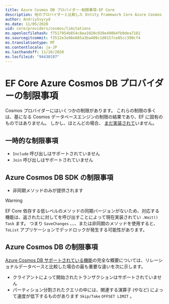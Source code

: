 ```yaml
---
title: Azure Cosmos DB プロバイダー-制限事項-EF Core
description: 他のプロバイダーと比較した Entity Framework Core Azure Cosmos DB プロバイダーの制限事項
author: AndriySvyryd
ms.date: 11/05/2020
uid: core/providers/cosmos/limitations
ms.openlocfilehash: f7517954b854c8ea1020c039e490b4fb0dea7181
ms.sourcegitcommit: f3512e3a98e685a3ba409c1d0157ce85cc390cf4
ms.translationtype: MT
ms.contentlocale: ja-JP
ms.lasthandoff: 11/10/2020
ms.locfileid: "94430197"
---
```

# <a name="ef-core-azure-cosmos-db-provider-limitations"></a>EF Core Azure Cosmos DB プロバイダーの制限事項

Cosmos プロバイダーにはいくつかの制限があります。 これらの制限の多くは、基になる Cosmos データベースエンジンの制限の結果であり、EF に固有のものではありません。 しかし、ほとんどの場合、 [まだ実装されて](https://github.com/dotnet/efcore/issues?page=1&q=is%3Aissue+is%3Aopen+Cosmos+in%3Atitle+label%3Atype-enhancement+sort%3Areactions-%2B1-desc)いません。

## <a name="temporary-limitations"></a>一時的な制限事項

- `Include` 呼び出しはサポートされていません
- `Join` 呼び出しはサポートされていません

## <a name="azure-cosmos-db-sdk-limitations"></a>Azure Cosmos DB SDK の制限事項

- 非同期メソッドのみが提供されます

> [!WARNING]
> EF Core 依存する低レベルのメソッドの同期バージョンがないため、対応する機能は、返されたに対してを呼び出すことによって現在実装されてい `.Wait()` `Task` ます。 つまり `SaveChanges` 、、、または非同期のメソッドを使用すると、 `ToList` アプリケーションでデッドロックが発生する可能性があります。

## <a name="azure-cosmos-db-limitations"></a>Azure Cosmos DB の制限事項

[Azure Cosmos DB サポートされている機能](/azure/cosmos-db/modeling-data)の完全な概要については、リレーショナルデータベースと比較した場合の最も重要な違いを次に示します。

- クライアントによって開始されたトランザクションはサポートされていません
- パーティション分割されたクエリの中には、関連する演算子 (やなど) によって速度が低下するものがあります `Skip/Take` `OFFSET LIMIT` 。
